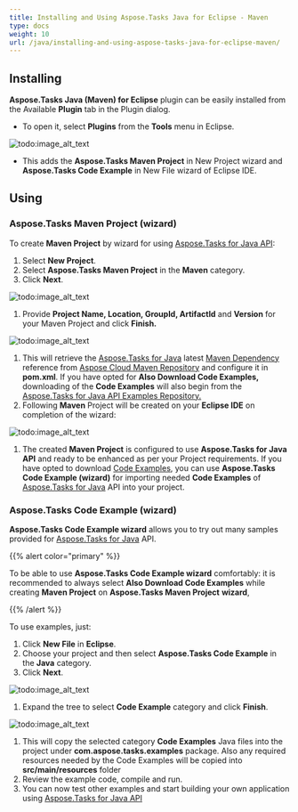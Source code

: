 ```yaml
---
title: Installing and Using Aspose.Tasks Java for Eclipse - Maven
type: docs
weight: 10
url: /java/installing-and-using-aspose-tasks-java-for-eclipse-maven/
---
```


## **Installing**
**Aspose.Tasks Java (Maven) for Eclipse** plugin can be easily installed from the Available **Plugin** tab in the Plugin dialog.

- To open it, select **Plugins** from the **Tools** menu in Eclipse. 

![todo:image_alt_text](http://i.imgur.com/ihr0lbC.png)

- This adds the **Aspose.Tasks Maven Project** in New Project wizard and **Aspose.Tasks Code Example** in New File wizard of Eclipse IDE.
## **Using**
### **Aspose.Tasks Maven Project (wizard)**
To create **Maven Project** by wizard for using [Aspose.Tasks for Java API](http://www.aspose.com/java/project-management-component.aspx):

1. Select **New Project**.
2. Select **Aspose.Tasks Maven Project** in the **Maven** category.
3. Click **Next**. 

![todo:image_alt_text](http://i.imgur.com/lURyuwW.png)

1. Provide **Project Name, Location, GroupId, ArtifactId** and **Version** for your Maven Project and click **Finish.** 

![todo:image_alt_text](http://i.imgur.com/uyB6Es9.png)

1. This will retrieve the [Aspose.Tasks for Java](http://www.aspose.com/java/project-management-component.aspx) latest [Maven Dependency](http://maven.aspose.com/repository/ext-release-local/com/aspose/aspose-tasks/) reference from [Aspose Cloud Maven Repository](http://maven.aspose.com/artifactory/webapp/home.html?0) and configure it in **pom.xml**. If you have opted for **Also Download Code Examples,** downloading of the **Code Examples** will also begin from the [Aspose.Tasks for Java API Examples Repository. ](https://github.com/aspose-tasks/Aspose.Tasks-for-Java/tree/master/Examples)
2. Following **Maven** Project will be created on your **Eclipse IDE** on completion of the wizard: 

![todo:image_alt_text](/download/thumbnails/16580610/434715868)

1. The created **Maven Project** is configured to use **Aspose.Tasks for Java API** and ready to be enhanced as per your Project requirements.
   If you have opted to download [Code Examples](https://github.com/aspose-tasks/Aspose.Tasks-for-Java/tree/master/Examples), you can use **Aspose.Tasks Code Example (wizard)** for importing needed **Code Examples** of [Aspose.Tasks for Java](http://www.aspose.com/java/project-management-component.aspx) API into your project.
### **Aspose.Tasks Code Example (wizard)**
**Aspose.Tasks Code Example wizard** allows you to try out many samples provided for [Aspose.Tasks for Java](http://www.aspose.com/java/project-management-component.aspx) API.

{{% alert color="primary" %}} 

To be able to use **Aspose.Tasks Code Example wizard** comfortably: it is recommended to always select **Also Download Code Examples** while creating **Maven Project** on **Aspose.Tasks Maven Project** **wizard**, 

{{% /alert %}} 

To use examples, just:

1. Click **New File** in **Eclipse**.
2. Choose your project and then select **Aspose.Tasks Code Example** in the **Java** category.
3. Click **Next**. 

![todo:image_alt_text](http://i.imgur.com/I0UIVYM.png)

1. Expand the tree to select **Code Example** category and click **Finish**. 

![todo:image_alt_text](http://i.imgur.com/cXJ1DcH.png)

1. This will copy the selected category **Code Examples** Java files into the project under **com.aspose.tasks.examples** package. Also any required resources needed by the Code Examples will be copied into **src/main/resources** folder
2. Review the example code, compile and run.
3. You can now test other examples and start building your own application using [Aspose.Tasks for Java API](http://www.aspose.com/java/project-management-component.aspx)
